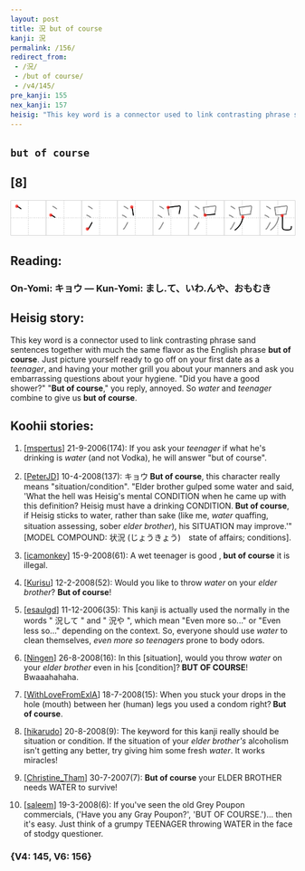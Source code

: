 ```yaml
---
layout: post
title: 況 but of course
kanji: 況
permalink: /156/
redirect_from:
 - /況/
 - /but of course/
 - /v4/145/
pre_kanji: 155
nex_kanji: 157
heisig: "This key word is a connector used to link contrasting phrase sand sentences together with much the same flavor as the English phrase <b>but of course</b>. Just picture yourself ready to go off on your first date as a <i>teenager</i>, and having your mother grill you about your manners and ask you embarrassing questions about your hygiene. &quot;Did you have a good shower?&quot; &quot;<b>But of course</b>,&quot; you reply, annoyed. So <i>water</i> and <i>teenager</i> combine to give us <b>but of course</b>."
---
```


## `but of course`

## [8]

<div class="stroke"><img src="../images/E6B381.png" /></div>

## Reading:

### On-Yomi: キョウ &mdash; Kun-Yomi: まし.て、いわ.んや、おもむき

## Heisig story:

This key word is a connector used to link contrasting phrase sand sentences together with much the same flavor as the English phrase <b>but of course</b>. Just picture yourself ready to go off on your first date as a <i>teenager</i>, and having your mother grill you about your manners and ask you embarrassing questions about your hygiene. &quot;Did you have a good shower?&quot; &quot;<b>But of course</b>,&quot; you reply, annoyed. So <i>water</i> and <i>teenager</i> combine to give us <b>but of course</b>.

## Koohii stories:

1) [<a href="http://kanji.koohii.com/profile/mspertus">mspertus</a>] 21-9-2006(174): If you ask your <em>teenager</em> if what he&#039;s drinking is <em>water</em> (and not Vodka), he will answer &quot;but of course&quot;.

2) [<a href="http://kanji.koohii.com/profile/PeterJD">PeterJD</a>] 10-4-2008(137): キョウ<strong> But of course</strong>, this character really means &quot;situation/condition&quot;. &quot;Elder brother gulped some water and said, &#039;What the hell was Heisig&#039;s mental CONDITION when he came up with this definition? Heisig must have a drinking CONDITION.<strong> But of course</strong>, if Heisig sticks to water, rather than sake (like me, <em>water</em> quaffing, situation assessing, sober <em>elder brother</em>), his SITUATION may improve.&#039;&quot;　[MODEL COMPOUND: 状況 (じょうきょう)　state of affairs; conditions].

3) [<a href="http://kanji.koohii.com/profile/icamonkey">icamonkey</a>] 15-9-2008(61): A wet teenager is good ,<strong> but of course</strong> it is illegal.

4) [<a href="http://kanji.koohii.com/profile/Kurisu">Kurisu</a>] 12-2-2008(52): Would you like to throw <em>water</em> on your <em>elder brother</em>? <strong>But of course</strong>!

5) [<a href="http://kanji.koohii.com/profile/esaulgd">esaulgd</a>] 11-12-2006(35): This kanji is actually used the normally in the words &quot; 況して &quot; and &quot; 況や &quot;, which mean &quot;Even more so...&quot; or &quot;Even less so...&quot; depending on the context. So, everyone should use <em>water</em> to clean themselves, <em>even more so</em> <em>teenagers</em> prone to body odors.

6) [<a href="http://kanji.koohii.com/profile/Ningen">Ningen</a>] 26-8-2008(16): In this [situation], would you throw <em>water</em> on your <em>elder brother</em> even in his [condition]?<strong> BUT OF COURSE</strong>! Bwaaahahaha.

7) [<a href="http://kanji.koohii.com/profile/WithLoveFromExIA">WithLoveFromExIA</a>] 18-7-2008(15): When you stuck your drops in the hole (mouth) between her (human) legs you used a condom right?<strong> But of course</strong>.

8) [<a href="http://kanji.koohii.com/profile/hikarudo">hikarudo</a>] 20-8-2008(9): The keyword for this kanji really should be situation or condition. If the situation of your <em>elder brother&#039;s</em> alcoholism isn&#039;t getting any better, try giving him some fresh <em>water</em>. It works miracles!

9) [<a href="http://kanji.koohii.com/profile/Christine_Tham">Christine_Tham</a>] 30-7-2007(7): <strong>But of course</strong> your ELDER BROTHER needs WATER to survive!

10) [<a href="http://kanji.koohii.com/profile/saleem">saleem</a>] 19-3-2008(6): If you&#039;ve seen the old Grey Poupon commercials, (&#039;Have you any Gray Poupon?&#039;, &#039;BUT OF COURSE.&#039;)... then it&#039;s easy. Just think of a grumpy TEENAGER throwing WATER in the face of stodgy questioner.

### {V4: 145, V6: 156}
